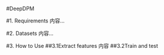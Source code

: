 #DeepDPM
 
 
#1. Requirements
内容...
 
#2. Datasets
内容...
 
#3. How to Use
##3.1Extract features
内容
##3.2Train and test

